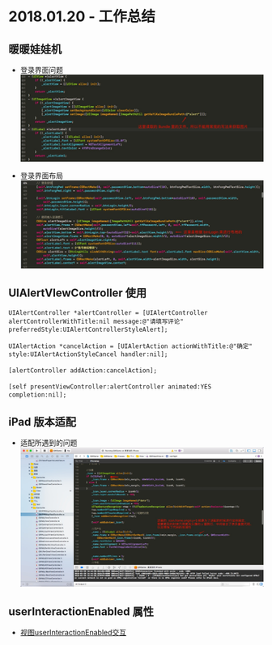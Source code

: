 # 2018.01.20 - 工作总结
## 暖暖娃娃机
- 登录界面问题
    ![](media/15164111244478/15164204342495.jpg)

- 登录界面布局
![](media/15164111244478/15164206538007.jpg)

## UIAlertVIewController 使用

```
UIAlertController *alertController = [UIAlertController alertControllerWithTitle:nil message:@"请填写评论" preferredStyle:UIAlertControllerStyleAlert];

UIAlertAction *cancelAction = [UIAlertAction actionWithTitle:@"确定" style:UIAlertActionStyleCancel handler:nil];

[alertController addAction:cancelAction];

[self presentViewController:alertController animated:YES completion:nil];

```

## iPad 版本适配
- 适配所遇到的问题
![](media/15164111244478/15164381701964.jpg)


## userInteractionEnabled 属性
- [视图userInteractionEnabled交互](https://www.jianshu.com/p/febef5ce9adc)

